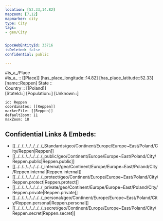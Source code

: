 ```yaml
---
location: [52.33,14.82] 
mapzoom: [7,12] 
mapmarker: city 
type: City
tags:
- geo/City


SpocWebEntityId: 33716
isDeleted: false
confidential: public

---
```

#is_a_/Place  
#is_a_ :: [[Place]] 
[has_place_longitude::14.82] 
[has_place_latitude::52.33] 
[name::Reppen] 
State ::  
Country :: [[Poland]]  
[StateId::] 
[Population::] 
[Unknown::] 


```leaflet
id: Reppen
coordinates: [[Reppen]] 
markerFile: [[Reppen]] 
defaultZoom: 11 
maxZoom: 18
```


## Confidential Links & Embeds: 
- [[../../../../../../../_Standards/geo/Continent/Europe/Europe~East/Poland/City/Reppen|Reppen]] 
- [[../../../../../../../_public/geo/Continent/Europe/Europe~East/Poland/City/Reppen.public|Reppen.public]] 
- [[../../../../../../../_internal/geo/Continent/Europe/Europe~East/Poland/City/Reppen.internal|Reppen.internal]] 
- [[../../../../../../../_protect/geo/Continent/Europe/Europe~East/Poland/City/Reppen.protect|Reppen.protect]] 
- [[../../../../../../../_private/geo/Continent/Europe/Europe~East/Poland/City/Reppen.private|Reppen.private]] 
- [[../../../../../../../_personal/geo/Continent/Europe/Europe~East/Poland/City/Reppen.personal|Reppen.personal]] 
- [[../../../../../../../_secret/geo/Continent/Europe/Europe~East/Poland/City/Reppen.secret|Reppen.secret]] 
